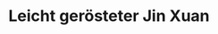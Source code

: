 ---
title: Leicht gerösteter Jin&nbsp;Xuan
color: yellow

shop: Taiwan Tea Crafts
shop-url: https://www.taiwanteacrafts.com/product/organic-jin-xuan-oolong-tea
order-id: 2022-ttc-1
order-date: Januar&nbsp;2022
price: 0,16&hairsp;$/g
key: 3

info: Wie der Vertreter aus Alishan, aber zusätzlich leicht geröstet.
summary: Die minimale Röstung gibt diesem ansonsten sehr grünen Oolong eine leichte Nussigkeit und macht ihn etwas robuster in der Zubereitung. Weniger herb und damit etwas bekömmlicher als ungeröstete grüne Oolongs.


show-details: true
type: Oolong
country: Taiwan
location: Beishan 
harvest: Oktober 2021
harvest-style: handgepflückt
elevation: 1100m
cultivar: Jin Xuan
oxidation: sehr leicht
roasting: sehr leicht
roast-method: Ofenröstung

gongfu: true
gongfu-temperature: 90°C
gongfu-weight: 5-6&hairsp;g pro 100&hairsp;ml
gongfu-volume: der Gefäßboden bedeckt ist
gongfu-rinse: blitz
gongfu-first: 10 Sekunden
gongfu-second: 10 Sekunden
gongfu-third: 10 Sekunden
gongfu-further: +10 Sekunden pro Aufguss
gongfu-increase-temperature: true

show-notes: true
aroma-dry: milchig-blumig,<br>leicht nussiger Grundton
aroma-wet: Nussigkeit kommt stärker heraus,<br>erinnert an gerösteten Rosenkohl
liquer-color: blasses Gelb
taste-early: ebenfalls nussig und leicht blumig,<br>trotz der geringen Oxidation nicht grasig
taste-later: Süße kommt stärker heraus
texture: leicht,<br>hinterlässt ein leicht samtiges Gefühl,<br> erinnert an Zimt
feeling: wärmend
spent-leaf: dunkelgrün mit wenig roten Rändern,<br>ganze Blätter, teilweise noch mit Stiel
---